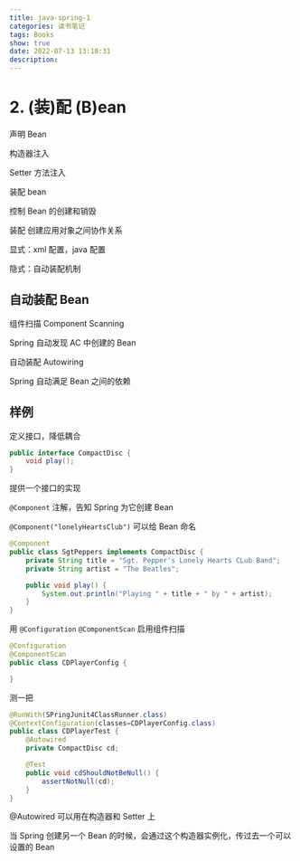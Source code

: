 ```yaml
---
title: java-spring-1
categories: 读书笔记
tags: Books
show: true
date: 2022-07-13 13:10:31
description:
---
```


# 2. (装)配 (B)ean

声明 Bean

构造器注入

Setter 方法注入

装配 bean

控制 Bean 的创建和销毁

装配 创建应用对象之间协作关系

显式：xml 配置，java 配置

隐式：自动装配机制

## 自动装配 Bean

组件扫描 Component Scanning

Spring 自动发现 AC 中创建的 Bean

自动装配 Autowiring

Spring 自动满足 Bean 之间的依赖

## 样例

定义接口，降低耦合

```java
public interface CompactDisc {
    void play();
}
```

提供一个接口的实现

`@Component` 注解，告知 Spring 为它创建 Bean

`@Component("lonelyHeartsClub")` 可以给 Bean 命名

```java
@Component
public class SgtPeppers implements CompactDisc {
    private String title = "Sgt. Pepper's Lonely Hearts CLub Band";
    private String artist = "The Beatles";

    public void play() {
        System.out.println("Playing " + title + " by " + artist);
    }
}
```

用 `@Configuration` `@ComponentScan` 启用组件扫描

```java
@Configuration
@ComponentScan
public class CDPlayerConfig {

}
```

测一把

```java
@RunWith(SPringJunit4ClassRunner.class)
@ContextConfiguration(classes=CDPlayerConfig.class)
public class CDPlayerTest {
    @Autowired
    private CompactDisc cd;

    @Test
    public void cdShouldNotBeNull() {
        assertNotNull(cd);
    }
}
```

@Autowired 可以用在构造器和 Setter 上

当 Spring 创建另一个 Bean 的时候，会通过这个构造器实例化，传过去一个可以设置的 Bean
